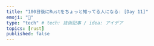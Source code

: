 ```yaml
---
title: "100日後にRustをちょっと知ってる人になる: [Day 11]"
emoji: "🦀"
type: "tech" # tech: 技術記事 / idea: アイデア
topics: [rust]
published: false
---
```


